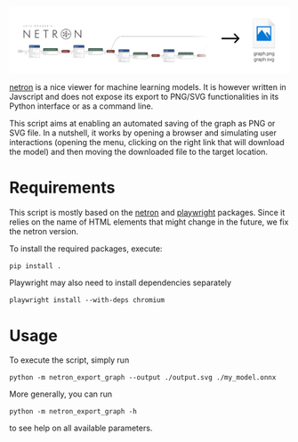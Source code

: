 ![alt text](overview.png)

[netron](https://netron.app) is a nice viewer for machine learning models.
It is however written in Javscript and does not expose its export to PNG/SVG functionalities in its Python interface or as a command line.

This script aims at enabling an automated saving of the graph as PNG or SVG file.
In a nutshell, it works by opening a browser and simulating user interactions (opening the menu, clicking on the right link that will download the model) and then moving the downloaded file to the target location.

# Requirements

This script is mostly based on the [netron](https://github.com/lutzroeder/netron) and [playwright](https://github.com/microsoft/playwright-python) packages.
Since it relies on the name of HTML elements that might change in the future, we fix the netron version.

To install the required packages, execute:
```python
pip install .
```

Playwright may also need to install dependencies separately
```
playwright install --with-deps chromium
```

# Usage

To execute the script, simply run
```
python -m netron_export_graph --output ./output.svg ./my_model.onnx
```
More generally, you can run
```
python -m netron_export_graph -h
```
to see help on all available parameters.
